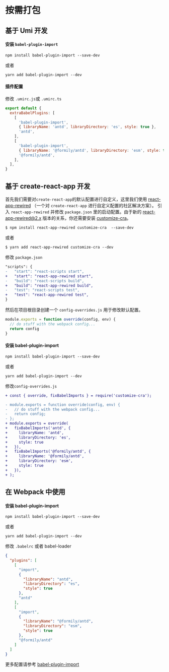 # 按需打包

## 基于 Umi 开发

#### 安装 `babel-plugin-import`

```shell
npm install babel-plugin-import --save-dev
```

或者

```shell
yarn add babel-plugin-import --dev
```

#### 插件配置

修改 `.umirc.js`或 `.umirc.ts`

```js
export default {
  extraBabelPlugins: [
    [
      'babel-plugin-import',
      { libraryName: 'antd', libraryDirectory: 'es', style: true },
      'antd',
    ],
    [
      'babel-plugin-import',
      { libraryName: '@formily/antd', libraryDirectory: 'esm', style: true },
      '@formily/antd',
    ],
  ],
}
```

## 基于 create-react-app 开发

首先我们需要对`create-react-app`的默认配置进行自定义，这里我们使用 [react-app-rewired](https://github.com/timarney/react-app-rewired) （一个对 `create-react-app` 进行自定义配置的社区解决方案）。
引入 `react-app-rewired` 并修改 `package.json` 里的启动配置。由于新的 [react-app-rewired@2.x](https://github.com/timarney/react-app-rewired#alternatives) 版本的关系，你还需要安装 [customize-cra](https://github.com/arackaf/customize-cra)。

```shell
$ npm install react-app-rewired customize-cra  --save-dev
```

或者

```shell
$ yarn add react-app-rewired customize-cra --dev
```

修改 `package.json`

```diff
"scripts": {
-   "start": "react-scripts start",
+   "start": "react-app-rewired start",
-   "build": "react-scripts build",
+   "build": "react-app-rewired build",
-   "test": "react-scripts test",
+   "test": "react-app-rewired test",
}
```

然后在项目根目录创建一个 `config-overrides.js` 用于修改默认配置。

```js
module.exports = function override(config, env) {
  // do stuff with the webpack config...
  return config
}
```

#### 安装 babel-plugin-import

```shell
npm install babel-plugin-import --save-dev
```

或者

```shell
yarn add babel-plugin-import --dev
```

修改`config-overrides.js`

```diff
+ const { override, fixBabelImports } = require('customize-cra');

- module.exports = function override(config, env) {
-   // do stuff with the webpack config...
-   return config;
- };
+ module.exports = override(
+   fixBabelImports('antd', {
+     libraryName: 'antd',
+     libraryDirectory: 'es',
+     style: true
+   }),
+   fixBabelImports('@formily/antd', {
+     libraryName: '@formily/antd',
+     libraryDirectory: 'esm',
+     style: true
+   }),
+ );
```

## 在 Webpack 中使用

#### 安装 babel-plugin-import

```shell
npm install babel-plugin-import --save-dev
```

或者

```shell
yarn add babel-plugin-import --dev
```

修改 `.babelrc` 或者 babel-loader

```json
{
  "plugins": [
    [
      "import",
      {
        "libraryName": "antd",
        "libraryDirectory": "es",
        "style": true
      },
      "antd"
    ],
    [
      "import",
      {
        "libraryName": "@formily/antd",
        "libraryDirectory": "esm",
        "style": true
      },
      "@formily/antd"
    ]
  ]
}
```

更多配置请参考 [babel-plugin-import](https://github.com/ant-design/babel-plugin-import)
